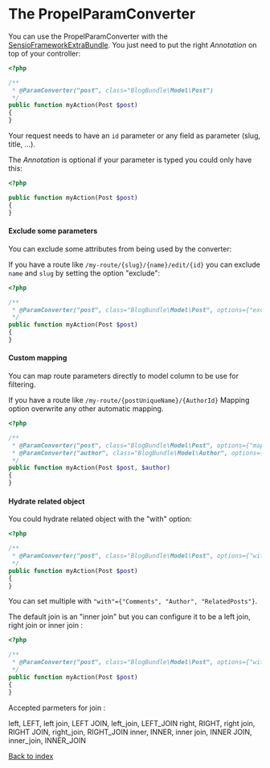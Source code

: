 The PropelParamConverter
========================

You can use the PropelParamConverter with the [SensioFrameworkExtraBundle](http://github.com/sensio/SensioFrameworkExtraBundle).
You just need to put the right _Annotation_ on top of your controller:

``` php
<?php

/**
 * @ParamConverter("post", class="BlogBundle\Model\Post")
 */
public function myAction(Post $post)
{
}
```

Your request needs to have an `id` parameter or any field as parameter (slug, title, ...).

The _Annotation_ is optional if your parameter is typed you could only have this:

``` php
<?php

public function myAction(Post $post)
{
}
```

#### Exclude some parameters ####

You can exclude some attributes from being used by the converter:

If you have a route like `/my-route/{slug}/{name}/edit/{id}`
you can exclude `name` and `slug` by setting the option "exclude":

``` php
<?php

/**
 * @ParamConverter("post", class="BlogBundle\Model\Post", options={"exclude"={"name", "slug"}})
 */
public function myAction(Post $post)
{
}
```

#### Custom mapping ####

You can map route parameters directly to model column to be use for filtering.

If you have a route like `/my-route/{postUniqueName}/{AuthorId}`
Mapping option overwrite any other automatic mapping.

``` php
<?php

/**
 * @ParamConverter("post", class="BlogBundle\Model\Post", options={"mapping"={"postUniqueName":"name"}})
 * @ParamConverter("author", class="BlogBundle\Model\Author", options={"mapping"={"AuthorId":"id"}})
 */
public function myAction(Post $post, $author)
{
}
```

#### Hydrate related object ####

You could hydrate related object with the "with" option:

``` php
<?php

/**
 * @ParamConverter("post", class="BlogBundle\Model\Post", options={"with"={"Comments"}})
 */
public function myAction(Post $post)
{
}
```

You can set multiple with ```"with"={"Comments", "Author", "RelatedPosts"}```.

The default join is an "inner join" but you can configure it to be a left join, right join or inner join :

``` php
<?php

/**
 * @ParamConverter("post", class="BlogBundle\Model\Post", options={"with"={ {"Comments", "left join" } }})
 */
public function myAction(Post $post)
{
}
```
Accepted parmeters for join :

  left, LEFT, left join, LEFT JOIN, left_join, LEFT_JOIN
  right, RIGHT, right join, RIGHT JOIN, right_join, RIGHT_JOIN
  inner, INNER, inner join, INNER JOIN, inner_join, INNER_JOIN

[Back to index](index.markdown)
